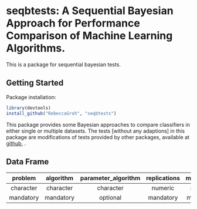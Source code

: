 # seqbtests: A Sequential Bayesian Approach for Performance Comparison of Machine Learning Algorithms. 

This is a package for sequential bayesian tests. 

## Getting Started

Package installation:

```r
library(devtools)
install_github("RebeccaGroh", "seqbtests")
```

This package provides some Bayesian approaches to compare classifiers in either single or multiple datasets. 
The tests [without any adaptions] in this package are modifications of tests provided by other packages, available at [github](https://github.com/br0rxa/scmamp), .

## Data Frame 


| problem | algorithm | parameter_algorithm| replications | measure_\* |
|:------:|:------:|:------:|:------:|:------:|
| character | character | character | numeric | numeric |
| mandatory | mandatory | optional | mandatory | mandatory |
